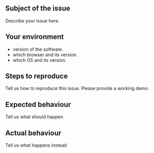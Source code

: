 ## Subject of the issue
Describe your issue here.

## Your environment
* version of the software.
* which browser and its version.
* which OS and its version.

## Steps to reproduce
Tell us how to reproduce this issue. Please provide a working demo.

## Expected behaviour
Tell us what should happen

## Actual behaviour
Tell us what happens instead
